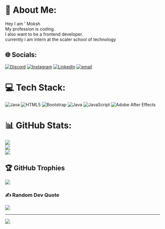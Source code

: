 # 💫 About Me:
Hey I am ' Moksh <br>My profession is coding.<br>I also want to be a frontend developer.<br>currently i am intern at the scaler school of technology 


## 🌐 Socials: 
[![Discord](https://img.shields.io/badge/Discord-%237289DA.svg?logo=discord&logoColor=white)](https://discord.gg/ ) [![Instagram](https://img.shields.io/badge/Instagram-%23E4405F.svg?logo=Instagram&logoColor=white)](https://instagram.com/ ) [![LinkedIn](https://img.shields.io/badge/LinkedIn-%230077B5.svg?logo=linkedin&logoColor=white)](https://linkedin.com/in/www.linkedin.com/in/moxh-sharma-abb13536a) [![email](https://img.shields.io/badge/Email-D14836?logo=gmail&logoColor=white)](mailto:moxhsharma878@gmail.com) 

# 💻 Tech Stack:
![Java](https://img.shields.io/badge/java-%23ED8B00.svg?style=for-the-badge&logo=openjdk&logoColor=white) ![HTML5](https://img.shields.io/badge/html5-%23E34F26.svg?style=for-the-badge&logo=html5&logoColor=white) ![Bootstrap](https://img.shields.io/badge/bootstrap-%238511FA.svg?style=for-the-badge&logo=bootstrap&logoColor=white) ![Java](https://img.shields.io/badge/java-%23ED8B00.svg?style=for-the-badge&logo=openjdk&logoColor=white) ![JavaScript](https://img.shields.io/badge/javascript-%23323330.svg?style=for-the-badge&logo=javascript&logoColor=%23F7DF1E) ![Adobe After Effects](https://img.shields.io/badge/Adobe%20After%20Effects-9999FF.svg?style=for-the-badge&logo=Adobe%20After%20Effects&logoColor=white)
# 📊 GitHub Stats:
![](https://github-readme-stats.vercel.app/api?username=Moksh456&theme=dark&hide_border=false&include_all_commits=false&count_private=false)<br/>
![](https://nirzak-streak-stats.vercel.app/?user=Moksh456&theme=dark&hide_border=false)<br/>
![](https://github-readme-stats.vercel.app/api/top-langs/?username=Moksh456&theme=dark&hide_border=false&include_all_commits=false&count_private=false&layout=compact)

## 🏆 GitHub Trophies
![](https://github-profile-trophy.vercel.app/?username=Moksh456&theme=radical&no-frame=false&no-bg=true&margin-w=4)

### ✍️ Random Dev Quote
![](https://quotes-github-readme.vercel.app/api?type=horizontal&theme=radical)

---
[![](https://visitcount.itsvg.in/api?id=Moksh456&icon=0&color=0)](https://visitcount.itsvg.in)

<!-- Proudly created with GPRM ( https://gprm.itsvg.in ) -->
